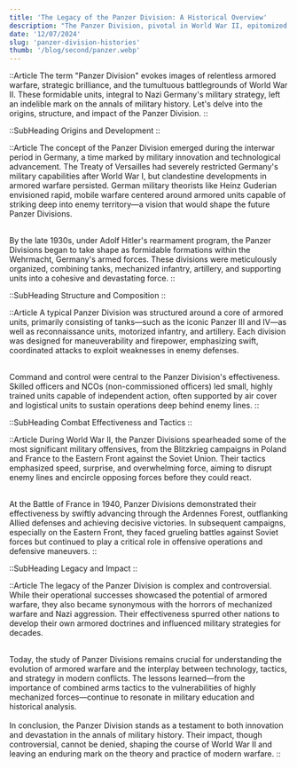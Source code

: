 ```yaml
---
title: 'The Legacy of the Panzer Division: A Historical Overview'
description: "The Panzer Division, pivotal in World War II, epitomized Germany's innovative approach to mechanized warfare. Organized around tanks, mechanized infantry, and artillery, these units spearheaded Blitzkrieg tactics, showcasing speed and firepower in decisive campaigns like the Battle of France. Despite their controversial legacy, Panzer Divisions revolutionized military strategy, leaving an indelible mark on the history and evolution of armored warfare worldwide."
date: '12/07/2024'
slug: 'panzer-division-histories'
thumb: '/blog/second/panzer.webp'
---
```


::Article
The term "Panzer Division" evokes images of relentless armored warfare, strategic brilliance, and the tumultuous battlegrounds of World War II. These formidable units, integral to Nazi Germany's military strategy, left an indelible mark on the annals of military history. Let's delve into the origins, structure, and impact of the Panzer Division.
::

<!-- ::SubHeading
The content of the card [Markdown]{.font-bold.bg-green-100.px-2.text-4xl}
:: -->

::SubHeading
Origins and Development
::

::Article
The concept of the Panzer Division emerged during the interwar period in Germany, a time marked by military innovation and technological advancement. The Treaty of Versailles had severely restricted Germany's military capabilities after World War I, but clandestine developments in armored warfare persisted. German military theorists like Heinz Guderian envisioned rapid, mobile warfare centered around armored units capable of striking deep into enemy territory—a vision that would shape the future Panzer Divisions.
<br>

</br>
By the late 1930s, under Adolf Hitler's rearmament program, the Panzer Divisions began to take shape as formidable formations within the Wehrmacht, Germany's armed forces. These divisions were meticulously organized, combining tanks, mechanized infantry, artillery, and supporting units into a cohesive and devastating force.
::

::SubHeading
Structure and Composition
::

::Article
A typical Panzer Division was structured around a core of armored units, primarily consisting of tanks—such as the iconic Panzer III and IV—as well as reconnaissance units, motorized infantry, and artillery. Each division was designed for maneuverability and firepower, emphasizing swift, coordinated attacks to exploit weaknesses in enemy defenses.
<br>

</br>
Command and control were central to the Panzer Division's effectiveness. Skilled officers and NCOs (non-commissioned officers) led small, highly trained units capable of independent action, often supported by air cover and logistical units to sustain operations deep behind enemy lines.
::

::SubHeading
Combat Effectiveness and Tactics
::

::Article
During World War II, the Panzer Divisions spearheaded some of the most significant military offensives, from the Blitzkrieg campaigns in Poland and France to the Eastern Front against the Soviet Union. Their tactics emphasized speed, surprise, and overwhelming force, aiming to disrupt enemy lines and encircle opposing forces before they could react.
<br>

</br>
At the Battle of France in 1940, Panzer Divisions demonstrated their effectiveness by swiftly advancing through the Ardennes Forest, outflanking Allied defenses and achieving decisive victories. In subsequent campaigns, especially on the Eastern Front, they faced grueling battles against Soviet forces but continued to play a critical role in offensive operations and defensive maneuvers.
::

::SubHeading
Legacy and Impact
::

::Article
The legacy of the Panzer Division is complex and controversial. While their operational successes showcased the potential of armored warfare, they also became synonymous with the horrors of mechanized warfare and Nazi aggression. Their effectiveness spurred other nations to develop their own armored doctrines and influenced military strategies for decades.
<br>

</br>
Today, the study of Panzer Divisions remains crucial for understanding the evolution of armored warfare and the interplay between technology, tactics, and strategy in modern conflicts. The lessons learned—from the importance of combined arms tactics to the vulnerabilities of highly mechanized forces—continue to resonate in military education and historical analysis.
<br>

</br>
In conclusion, the Panzer Division stands as a testament to both innovation and devastation in the annals of military history. Their impact, though controversial, cannot be denied, shaping the course of World War II and leaving an enduring mark on the theory and practice of modern warfare.
::